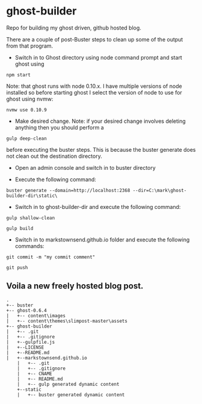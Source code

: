 # ghost-builder
Repo for building my ghost driven, github hosted blog.

There are a couple of post-Buster steps to clean up some of the output from that program.

* Switch in to Ghost directory using node command prompt and start ghost using 

```
npm start
```
Note: that ghost runs with node 0.10.x.  I have multiple versions of node installed so before starting ghost I select the version of node to use for ghost using nvmw:
```
nvmw use 0.10.9
```
* Make desired change.  Note: if your desired change involves deleting anything then you should perform a
```
gulp deep-clean
```
before executing the buster steps.  This is because the buster generate does not clean out the destination directory.

* Open an admin console and switch in to buster directory

* Execute the following command:

```
buster generate --domain=http://localhost:2368 --dir=C:\mark\ghost-builder-dir\static\
```

* Switch in to ghost-builder-dir and execute the following command: 
```
gulp shallow-clean
```
```
gulp build
```
* Switch in to markstownsend.github.io folder and execute the following commands:
```
git commit -m "my commit comment"
``` 
```
git push
```

Voila a new freely hosted blog post.
---

[^1]: [Using GitHub Pages with Ghost and Buster on Windows (part 1)](http://leftofnull.com/2014/02/07/using-github-pages-with-ghost-and-buster-on-windows-part-1/index.html)

[^2]: [Using GitHub Pages with Ghost and Buster on Windows (part 2)](http://leftofnull.com/2014/02/24/using-github-pages-with-ghost-and-buster-on-windows-part-2/)

[^3]: This is not a perfect process so it's worth keeping an eye out for odd errors that appear.  Look at the gulp.replace tasks for examples that have occurred.

[^4]: This is the expected folder structure for this to work without changes:

```
.
+-- buster
+-- ghost-0.6.4
|   +-- content\images
|   +-- content\themes\slimpost-master\assets
+-- ghost-builder
|   +-- .git
|   +-- .gitignore
|   +--gulpfile.js
|   +--LICENSE
|   +--README.md
|   +--markstownsend.github.io
    |   +-- .git
    |   +-- .gitignore
    |   +-- CNAME
    |   +-- README.md
    |   +-- gulp generated dynamic content
    +--static
    |   +-- buster generated dynamic content
```